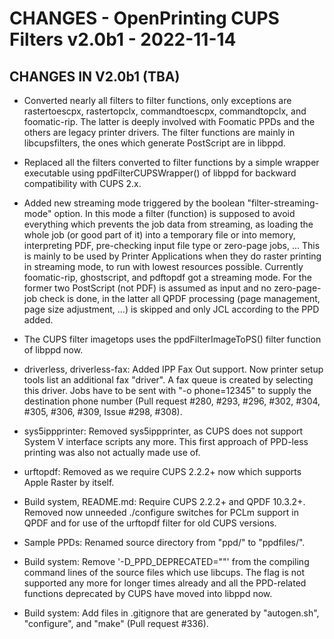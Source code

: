 # CHANGES - OpenPrinting CUPS Filters v2.0b1 - 2022-11-14

## CHANGES IN V2.0b1 (TBA)

- Converted nearly all filters to filter functions, only exceptions
  are rastertoescpx, rastertopclx, commandtoescpx, commandtopclx, and
  foomatic-rip. The latter is deeply involved with Foomatic PPDs and
  the others are legacy printer drivers. The filter functions are
  mainly in libcupsfilters, the ones which generate PostScript are in
  libppd.

- Replaced all the filters converted to filter functions by a simple
  wrapper executable using ppdFilterCUPSWrapper() of libppd for
  backward compatibility with CUPS 2.x.

- Added new streaming mode triggered by the boolean
  "filter-streaming-mode" option. In this mode a filter (function) is
  supposed to avoid everything which prevents the job data from
  streaming, as loading the whole job (or good part of it) into a
  temporary file or into memory, interpreting PDF, pre-checking input
  file type or zero-page jobs, ... This is mainly to be used by
  Printer Applications when they do raster printing in streaming mode,
  to run with lowest resources possible. Currently foomatic-rip,
  ghostscript, and pdftopdf got a streaming mode. For the former two
  PostScript (not PDF) is assumed as input and no zero-page-job check
  is done, in the latter all QPDF processing (page management, page
  size adjustment, ...) is skipped and only JCL according to the PPD
  added.

- The CUPS filter imagetops uses the ppdFilterImageToPS() filter
  function of libppd now.

- driverless, driverless-fax: Added IPP Fax Out support. Now printer
  setup tools list an additional fax "driver". A fax queue is created
  by selecting this driver. Jobs have to be sent with "-o phone=12345"
  to supply the destination phone number (Pull request #280, #293,
  #296, #302, #304, #305, #306, #309, Issue #298, #308).

- sys5ippprinter: Removed sys5ippprinter, as CUPS does not support
  System V interface scripts any more. This first approach of PPD-less
  printing was also not actually made use of.

- urftopdf: Removed as we require CUPS 2.2.2+ now which supports Apple
  Raster by itself.

- Build system, README.md: Require CUPS 2.2.2+ and QPDF 10.3.2+.
  Removed now unneeded ./configure switches for PCLm support in QPDF
  and for use of the urftopdf filter for old CUPS versions.

- Sample PPDs: Renamed source directory from "ppd/" to "ppdfiles/".

- Build system: Remove '-D_PPD_DEPRECATED=""' from the compiling
  command lines of the source files which use libcups. The flag is not
  supported any more for longer times already and all the PPD-related
  functions deprecated by CUPS have moved into libppd now.

- Build system: Add files in .gitignore that are generated by
  "autogen.sh", "configure", and "make" (Pull request #336).
